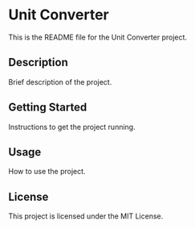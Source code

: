 # Unit Converter

This is the README file for the Unit Converter project.

## Description

Brief description of the project.

## Getting Started

Instructions to get the project running.

## Usage

How to use the project.

## License

This project is licensed under the MIT License.